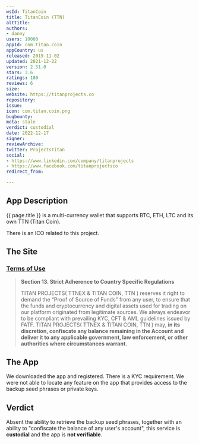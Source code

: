 ```yaml
---
wsId: TitanCoin
title: TitanCoin (TTN)
altTitle: 
authors:
- danny
users: 10000
appId: com.titan.coin
appCountry: us
released: 2019-11-02
updated: 2021-12-22
version: 2.51.0
stars: 3.6
ratings: 180
reviews: 6
size: 
website: https://titanprojects.co
repository: 
issue: 
icon: com.titan.coin.png
bugbounty: 
meta: stale
verdict: custodial
date: 2022-12-17
signer: 
reviewArchive: 
twitter: ProjectsTitan
social:
- https://www.linkedin.com/company/titanprojects
- https://www.facebook.com/titanprojectsco
redirect_from: 

---
```


## App Description

{{ page.title }} is a multi-currency wallet that supports BTC, ETH, LTC and its own TTN (Titan Coin). 

There is an ICO related to this project.

## The Site

### [Terms of Use](https://titanprojects.co/terms_of_use)

> **Section 13. Strict Adherence to Country Specific Regulations**
>
> TITAN PROJECTS( TTNEX & TITAN COIN, TTN ) reserves it right to demand the “Proof of Source of Funds” from any user, to ensure that the funds and cryptocurrency and digital assets used for trading on our platform originated from legitimate sources. We always endeavor to be compliant with prevailing KYC, CFT & AML guidelines issued by FATF. TITAN PROJECTS( TTNEX & TITAN COIN, TTN ) may, **in its discretion, confiscate any balance remaining in the Account and deliver it to any applicable government, law enforcement, or other authorities where circumstances warrant.**

## The App

We downloaded the app and registered. There is a KYC requirement. We were not able to locate any feature on the app that provides access to the backup seed phrases or private keys.  

## Verdict

Absent the ability to retrieve the backup seed phrases, together with an ability to "confiscate the balance of any user's account", this service is **custodial** and the app is **not verifiable**. 


